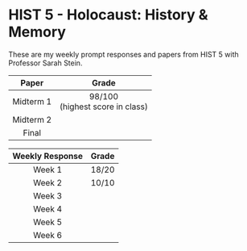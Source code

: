 # HIST 5 - Holocaust: History &amp; Memory

These are my weekly prompt responses and papers from HIST 5 with Professor Sarah Stein. 

| Paper     | Grade |
| :---------: | :---: |
| Midterm 1   | 98/100 <br> (highest score in class) |
| Midterm 2   | |
| Final   |  |

| Weekly Response    | Grade |
| :---------: | :---: |
| Week 1   | 18/20 |
| Week 2   | 10/10 |
| Week 3   |  |
| Week 4   | |
| Week 5   |  |
| Week 6   ||

